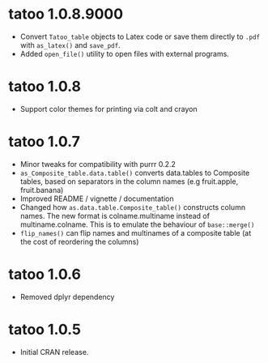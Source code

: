 # tatoo 1.0.8.9000

* Convert `Tatoo_table` objects to Latex code or save them directly to `.pdf`
  with `as_latex()` and `save_pdf`.
* Added `open_file()` utility to open files with external programs.

# tatoo 1.0.8

* Support color themes for printing via colt and crayon


# tatoo 1.0.7

* Minor tweaks for compatibility with purrr 0.2.2
* `as_Composite_table.data.table()` converts data.tables to Composite tables, 
  based  on separators in the column names (e.g fruit.apple, fruit.banana)
* Improved README / vignette / documentation
* Changed how `as.data.table.Composite_table()` constructs column names. The new 
  format is colname.multiname instead of multiname.colname. This is to emulate
  the behaviour of `base::merge()`
* `flip_names()` can flip names and multinames of a composite table (at the cost 
  of reordering the columns)

# tatoo 1.0.6

* Removed dplyr dependency

# tatoo 1.0.5

* Initial CRAN release.



